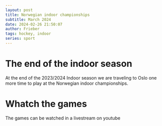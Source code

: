 ```yaml
---
layout: post
title: Norwegian indoor championships
subtitle: March 2024
date: 2024-02-26 21:50:07
author: Frieber
tags: hockey, indoor  
series: sport
---
```

# The end of the indoor season
At the end of the 2023/2024 Indoor season we are traveling to Oslo one more time to play at the Norwegian indoor championships.

# Whatch the games
The games can be watched in a livestream on youtube